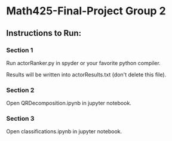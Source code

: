 # Math425-Final-Project Group 2
## Instructions to Run:
### Section 1
Run actorRanker.py in spyder or your favorite python compiler.

Results will be written into actorResults.txt (don't delete this file).
### Section 2
Open QRDecomposition.ipynb in jupyter notebook.
### Section 3
Open classifications.ipynb in jupyter notebook.
